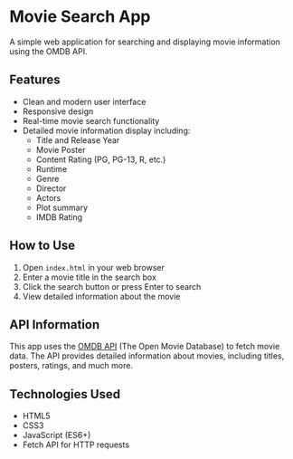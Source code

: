 # Movie Search App

A simple web application for searching and displaying movie information using the OMDB API.

## Features
- Clean and modern user interface
- Responsive design
- Real-time movie search functionality
- Detailed movie information display including:
  - Title and Release Year
  - Movie Poster
  - Content Rating (PG, PG-13, R, etc.)
  - Runtime
  - Genre
  - Director
  - Actors
  - Plot summary
  - IMDB Rating

## How to Use
1. Open `index.html` in your web browser
2. Enter a movie title in the search box
3. Click the search button or press Enter to search
4. View detailed information about the movie

## API Information
This app uses the [OMDB API](http://www.omdbapi.com/) (The Open Movie Database) to fetch movie data. The API provides detailed information about movies, including titles, posters, ratings, and much more.

## Technologies Used
- HTML5
- CSS3
- JavaScript (ES6+)
- Fetch API for HTTP requests 